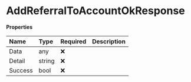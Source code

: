 # AddReferralToAccountOkResponse

**Properties**

| Name    | Type   | Required | Description |
| :------ | :----- | :------- | :---------- |
| Data    | any    | ❌       |             |
| Detail  | string | ❌       |             |
| Success | bool   | ❌       |             |

